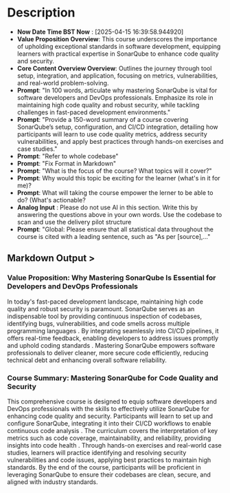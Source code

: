 # Description 
- **Now Date Time BST Now** : [2025-04-15 16:39:58.944920]
- **Value Proposition Overview**: This course underscores the importance of upholding exceptional standards in software development, equipping learners with practical expertise in SonarQube to enhance code quality and security.
- **Core Content Overview Overview**: Outlines the journey through tool setup, integration, and application, focusing on metrics, vulnerabilities, and real-world problem-solving.
- **Prompt**: "In 100 words, articulate why mastering SonarQube is vital for software developers and DevOps professionals. Emphasize its role in maintaining high code quality and robust security, while tackling challenges in fast-paced development environments."
- **Prompt**:  "Provide a 150-word summary of a course covering SonarQube’s setup, configuration, and CI/CD integration, detailing how participants will learn to use code quality metrics, address security vulnerabilities, and apply best practices through hands-on exercises and case studies."
- **Prompt**:  "Refer to whole codebase"
- **Prompt**: "Fix Format in Markdown"
- **Prompt**: "What is the focus of the course? What topics will it cover?"
- **Prompt**: Why would this topic be exciting for the learner (what's in it for me)?
- **Prompt**: What will taking the course empower the lerner to be able to do? (What's actionable?
- **Analog Input** : Please do not use AI in this section. Write this by answering the questions above in your own words. Use the codebase to scan and use the delivery pilot structure
- **Prompt**: "Global: Please ensure that all statistical data throughout the course is cited with a leading sentence, such as "As per [source],..."

## Markdown Output >

### Value Proposition: Why Mastering SonarQube Is Essential for Developers and DevOps Professionals

In today's fast-paced development landscape, maintaining high code quality and robust security is paramount. SonarQube serves as an indispensable tool by providing continuous inspection of codebases, identifying bugs, vulnerabilities, and code smells across multiple programming languages . By integrating seamlessly into CI/CD pipelines, it offers real-time feedback, enabling developers to address issues promptly and uphold coding standards . Mastering SonarQube empowers software professionals to deliver cleaner, more secure code efficiently, reducing technical debt and enhancing overall software reliability.

### Course Summary: Mastering SonarQube for Code Quality and Security

This comprehensive course is designed to equip software developers and DevOps professionals with the skills to effectively utilize SonarQube for enhancing code quality and security. Participants will learn to set up and configure SonarQube, integrating it into their CI/CD workflows to enable continuous code analysis . The curriculum covers the interpretation of key metrics such as code coverage, maintainability, and reliability, providing insights into code health . Through hands-on exercises and real-world case studies, learners will practice identifying and resolving security vulnerabilities and code issues, applying best practices to maintain high standards. By the end of the course, participants will be proficient in leveraging SonarQube to ensure their codebases are clean, secure, and aligned with industry standards. 
